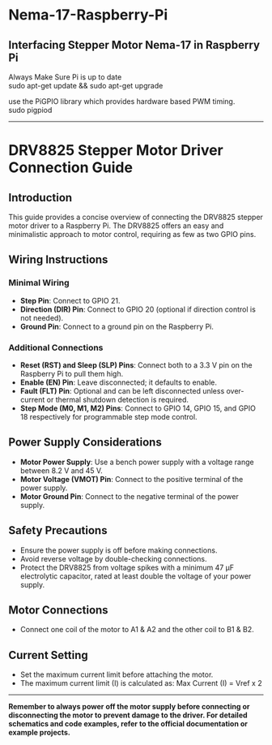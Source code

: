 # Nema-17-Raspberry-Pi
## Interfacing Stepper Motor Nema-17 in Raspberry Pi


Always Make Sure Pi is up to date<br>
sudo apt-get update && sudo apt-get upgrade

use the PiGPIO library which provides hardware based PWM timing.<br>
sudo pigpiod

---

# DRV8825 Stepper Motor Driver Connection Guide

## Introduction
This guide provides a concise overview of connecting the DRV8825 stepper motor driver to a Raspberry Pi. The DRV8825 offers an easy and minimalistic approach to motor control, requiring as few as two GPIO pins.

## Wiring Instructions

### Minimal Wiring
- **Step Pin**: Connect to GPIO 21.
- **Direction (DIR) Pin**: Connect to GPIO 20 (optional if direction control is not needed).
- **Ground Pin**: Connect to a ground pin on the Raspberry Pi.

### Additional Connections
- **Reset (RST) and Sleep (SLP) Pins**: Connect both to a 3.3 V pin on the Raspberry Pi to pull them high.
- **Enable (EN) Pin**: Leave disconnected; it defaults to enable.
- **Fault (FLT) Pin**: Optional and can be left disconnected unless over-current or thermal shutdown detection is required.
- **Step Mode (M0, M1, M2) Pins**: Connect to GPIO 14, GPIO 15, and GPIO 18 respectively for programmable step mode control.

## Power Supply Considerations
- **Motor Power Supply**: Use a bench power supply with a voltage range between 8.2 V and 45 V.
- **Motor Voltage (VMOT) Pin**: Connect to the positive terminal of the power supply.
- **Motor Ground Pin**: Connect to the negative terminal of the power supply.

## Safety Precautions
- Ensure the power supply is off before making connections.
- Avoid reverse voltage by double-checking connections.
- Protect the DRV8825 from voltage spikes with a minimum 47 μF electrolytic capacitor, rated at least double the voltage of your power supply.

## Motor Connections
- Connect one coil of the motor to A1 & A2 and the other coil to B1 & B2.

## Current Setting
- Set the maximum current limit before attaching the motor.
- The maximum current limit (I) is calculated as:
Max Current (I) = Vref x 2

---

__Remember to always power off the motor supply before connecting or disconnecting the motor to prevent damage to the driver. For detailed schematics and code examples, refer to the official documentation or example projects.__
